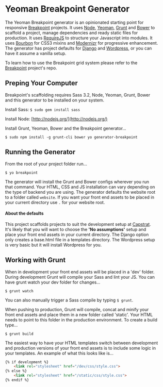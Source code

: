 # Yeoman Breakpoint Generator

The Yeoman Breakpoint generator is an opinionated starting point for responsive [Breakpoint](https://github.com/lesjames/breakpoint) projects. It uses [Node](http://nodejs.org/), [Yeoman](http://yeoman.io/), [Grunt](http://gruntjs.com/) and [Bower](http://bower.io/) to scaffold a project, manage dependencies and ready static files for production. It uses [RequireJS](http://requirejs.org/) to structure your Javascript into modules. It uses [Bourbon](http://bourbon.io/) for CSS3 mixins and [Modernizr](http://modernizr.com/) for progressive enhancement. The generator has project defaults for [Django](https://www.djangoproject.com/) and [Wordpress](http://wordpress.org/), or you can have it assume a vanilla setup.

To learn how to use the Breakpoint grid system please refer to the [Breakpoint](https://github.com/lesjames/breakpoint) project's repo.

## Preping Your Computer

Breakpoint's scaffolding requires Sass 3.2, Node, Yeoman, Grunt, Bower and this generator to be installed on your system.

Install Sass: `$ sudo gem install sass`

Install Node: [http://nodejs.org/](http://nodejs.org/)

Install Grunt, Yeoman, Bower and the Breakpoint generator...

`$ sudo npm install -g grunt-cli bower yo generator-breakpoint`

## Running the Generator

From the root of your project folder run...

`$ yo breakpoint`

The generator will install the Grunt and Bower configs wherever you run that command. Your HTML, CSS and JS installation can vary depending on the type of backend you are using. The generator defaults the website root to a folder called `website`. If you want your front end assets to be placed in your current directory use `.` for your website root.

#### About the defaults

This project scaffolds projects to suit the development setup at [Capstrat](https://www.capstrat.com). It's likely that you will want to choose the **'No assumptions'** setup and place your front end assets in your current directory. The Django option only creates a base.html file in a templates directory. The Wordpress setup is very basic but it will install Wordpress for you.

## Working with Grunt

When in development your front end assets will be placed in a 'dev' folder. During development Grunt will compile your Sass and lint your JS. You can have grunt watch your dev folder for changes...

`$ grunt watch`

You can also manually trigger a Sass compile by typing `$ grunt`.

When pushing to production, Grunt will compile, concat and minify your front end assets and place them in a new folder called 'static'. Your HTML needs to point to this folder in the production environment. To create a build type...

`$ grunt build`

The easiest way to have your HTML templates switch between development and production versions of your front end assets is to include some logic in your templates. An example of what this looks like is...

```html
{% if development %}
    <link rel="stylesheet" href="/dev/css/style.css">
{% else %}
    <link rel="stylesheet" href="/static/css/style.css">
{% endif %}
```
